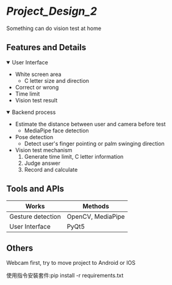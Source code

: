 # _Project_Design_2_
Something can do vision test at home

## Features and Details
<details open>
<summary>User Interface</summary>

- White screen area 
  - C letter size and direction
- Correct or wrong  
- Time limit
- Vision test result
</details>
<details open>
<summary>Backend process</summary>
  
- Estimate the distance between user and camera before test
  - MediaPipe face detection
- Pose detection
  - Detect user's finger pointing or palm swinging direction  
- Vision test mechanism
  1. Generate time limit, C letter information
  2. Judge answer
  3. Record and calculate
</details>

## Tools and APIs
| Works | Methods |
| ----- | ------ |
| Gesture detection  | OpenCV, MediaPipe  |
| User Interface  | PyQt5  |

## Others
Webcam first, try to move project to Android or IOS

使用指令安裝套件:pip install -r requirements.txt
